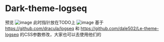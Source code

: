# Dark-theme-logseq
预览
![image](https://user-images.githubusercontent.com/73737746/119438358-98980680-bd52-11eb-86d6-8494393581d9.png)
此时指针放在TODO上
![image](https://user-images.githubusercontent.com/73737746/119438785-94201d80-bd53-11eb-83fc-a0b366e6b01d.png)
基于 https://github.com/dracula/logseq 和 https://github.com/dale502/Le-theme-logseq 的CSS参数修改，大家也可以去使用他们的
